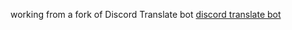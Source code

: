 working from a fork of Discord Translate bot [discord translate bot](https://github.com/TannerReynolds/Translation-Bot)